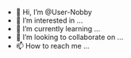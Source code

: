 - 👋 Hi, I’m @User-Nobby
- 👀 I’m interested in ...
- 🌱 I’m currently learning ...
- 💞️ I’m looking to collaborate on ...
- 📫 How to reach me ...

<!---
User-Nobby/User-Nobby is a ✨ special ✨ repository because its `README.md` (this file) appears on your GitHub profile.
You can click the Preview link to take a look at your changes.
--->
